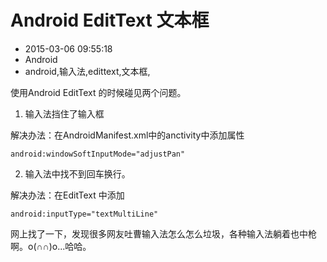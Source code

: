 # Android EditText 文本框
- 2015-03-06 09:55:18
- Android
- android,输入法,edittext,文本框,

<!--markdown-->使用Android EditText 的时候碰见两个问题。


<!--more-->


1. 输入法挡住了输入框

解决办法：在AndroidManifest.xml中的anctivity中添加属性  

    android:windowSoftInputMode="adjustPan"

2. 输入法中找不到回车换行。

解决办法：在EditText 中添加 

    android:inputType="textMultiLine"

网上找了一下，发现很多网友吐曹输入法怎么怎么垃圾，各种输入法躺着也中枪啊。o(∩∩)o...哈哈。